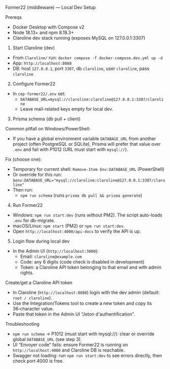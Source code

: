 Former22 (middleware) — Local Dev Setup

Prereqs

-   Docker Desktop with Compose v2
-   Node 18.13+ and npm 8.19.3+
-   Claroline dev stack running (exposes MySQL on 127.0.0.1:3307)

1. Start Claroline (dev)

-   From `Claroline/` run: `docker compose -f docker-compose.dev.yml up -d`
-   App: `http://localhost:8088`
-   DB: host `127.0.0.1`, port `3307`, db `claroline`, user `claroline`, pass `claroline`

2. Configure Former22

-   In `cep-former22/.env` set:
    -   `DATABASE_URL=mysql://claroline:claroline@127.0.0.1:3307/claroline`
    -   Leave mail-related keys empty for local dev.

3. Prisma schema (db pull + client)

Common pitfall on Windows/PowerShell:

-   If you have a global environment variable `DATABASE_URL` from another project (often PostgreSQL or SQLite), Prisma will prefer that value over `.env` and fail with P1012 (URL must start with `mysql://`).

Fix (choose one):

-   Temporary for current shell: `Remove-Item Env:DATABASE_URL` (PowerShell)
-   Or override for this run: `$env:DATABASE_URL="mysql://claroline:claroline@127.0.0.1:3307/claroline"`
-   Then run:
    -   `npm run schema` (runs `prisma db pull && prisma generate`)

4. Run Former22

-   Windows: `npm run start:dev` (runs without PM2). The script auto-loads `.env` for db-migrate.
-   macOS/Linux: `npm start` (PM2) or `npm run start:dev`.
-   Open `http://localhost:4000/api-docs` to verify the API is up.

5. Login flow during local dev

-   In the Admin UI (`http://localhost:3000`):
    -   Email: `claroline@example.com`
    -   Code: any 6 digits (code check is disabled in development)
    -   Token: a Claroline API token belonging to that email and with admin rights.

Create/get a Claroline API token

-   In Claroline (`http://localhost:8088`) login with the dev admin (default: `root / claroline`).
-   Use the Integration/Tokens tool to create a new token and copy its 36‑character value.
-   Paste that token in the Admin UI “Jeton d'authentification”.

Troubleshooting

-   `npm run schema` → P1012 (must start with mysql://): clear or override global `DATABASE_URL` (see step 3).
-   UI “Envoyer code” fails: ensure Former22 is running on `http://localhost:4000` and Claroline DB is reachable.
-   Swagger not loading: run `npm run start:dev` to see errors directly, then check port 4000 is free.
